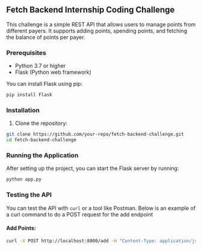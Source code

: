 ## Fetch Backend Internship Coding Challenge

This challenge is a simple REST API that allows users to manage points from different payers. It supports adding points, spending points, and fetching the balance of points per payer.

### Prerequisites

- Python 3.7 or higher
- Flask (Python web framework)

You can install Flask using pip:

```bash
pip install Flask
```

### Installation

1. Clone the repository:

```bash
git clone https://github.com/your-repo/fetch-backend-challenge.git
cd fetch-backend-challenge
```
### Running the Application

After setting up the project, you can start the Flask server by running:

```bash
python app.py
```

### Testing the API

You can test the API with `curl` or a tool like Postman. Below is an example of a curl command to do a POST request for the add endpoint

#### Add Points:

```bash
curl -X POST http://localhost:8000/add -H "Content-Type: application/json" -d '{"payer": "DANNON", "points": 5000, "timestamp": "2020-11-02T14:00:00Z"}'
```




